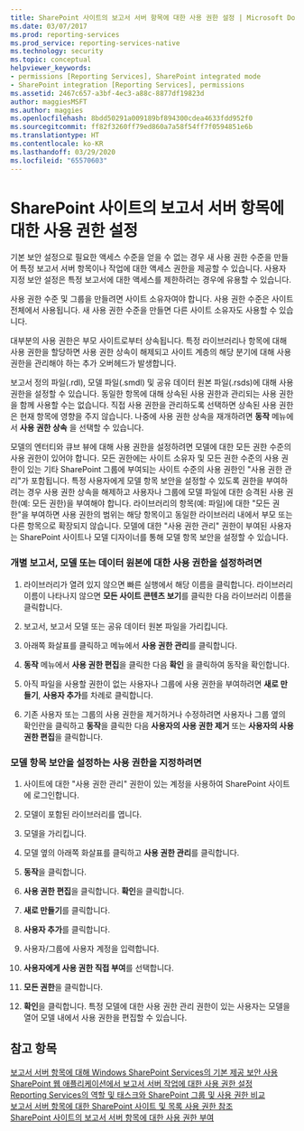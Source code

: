 ```yaml
---
title: SharePoint 사이트의 보고서 서버 항목에 대한 사용 권한 설정 | Microsoft Docs
ms.date: 03/07/2017
ms.prod: reporting-services
ms.prod_service: reporting-services-native
ms.technology: security
ms.topic: conceptual
helpviewer_keywords:
- permissions [Reporting Services], SharePoint integrated mode
- SharePoint integration [Reporting Services], permissions
ms.assetid: 2467c657-a3bf-4ec3-a88c-8877df19823d
author: maggiesMSFT
ms.author: maggies
ms.openlocfilehash: 8bdd50291a009189bf894300cdea4633fdd952f0
ms.sourcegitcommit: ff82f3260ff79ed860a7a58f54ff7f0594851e6b
ms.translationtype: HT
ms.contentlocale: ko-KR
ms.lasthandoff: 03/29/2020
ms.locfileid: "65570603"
---
```

# <a name="set-permissions-for-report-server-items-on-a-sharepoint-site"></a>SharePoint 사이트의 보고서 서버 항목에 대한 사용 권한 설정
  기본 보안 설정으로 필요한 액세스 수준을 얻을 수 없는 경우 새 사용 권한 수준을 만들어 특정 보고서 서버 항목이나 작업에 대한 액세스 권한을 제공할 수 있습니다. 사용자 지정 보안 설정은 특정 보고서에 대한 액세스를 제한하려는 경우에 유용할 수 있습니다.  
  
 사용 권한 수준 및 그룹을 만들려면 사이트 소유자여야 합니다. 사용 권한 수준은 사이트 전체에서 사용됩니다. 새 사용 권한 수준을 만들면 다른 사이트 소유자도 사용할 수 있습니다.  
  
 대부분의 사용 권한은 부모 사이트로부터 상속됩니다. 특정 라이브러리나 항목에 대해 사용 권한을 할당하면 사용 권한 상속이 해제되고 사이트 계층의 해당 분기에 대해 사용 권한을 관리해야 하는 추가 오버헤드가 발생합니다.  
  
 보고서 정의 파일(.rdl), 모델 파일(.smdl) 및 공유 데이터 원본 파일(.rsds)에 대해 사용 권한을 설정할 수 있습니다. 동일한 항목에 대해 상속된 사용 권한과 관리되는 사용 권한을 함께 사용할 수는 없습니다. 직접 사용 권한을 관리하도록 선택하면 상속된 사용 권한은 현재 항목에 영향을 주지 않습니다. 나중에 사용 권한 상속을 재개하려면 **동작** 메뉴에서 **사용 권한 상속** 을 선택할 수 있습니다.  
  
 모델의 엔터티와 큐브 뷰에 대해 사용 권한을 설정하려면 모델에 대한 모든 권한 수준의 사용 권한이 있어야 합니다. 모든 권한에는 사이트 소유자 및 모든 권한 수준의 사용 권한이 있는 기타 SharePoint 그룹에 부여되는 사이트 수준의 사용 권한인 "사용 권한 관리"가 포함됩니다. 특정 사용자에게 모델 항목 보안을 설정할 수 있도록 권한을 부여하려는 경우 사용 권한 상속을 해제하고 사용자나 그룹에 모델 파일에 대한 승격된 사용 권한(예: 모든 권한)을 부여해야 합니다. 라이브러리의 항목(예: 파일)에 대한 "모든 권한"을 부여하면 사용 권한의 범위는 해당 항목이고 동일한 라이브러리 내에서 부모 또는 다른 항목으로 확장되지 않습니다. 모델에 대한 "사용 권한 관리" 권한이 부여된 사용자는 SharePoint 사이트나 모델 디자이너를 통해 모델 항목 보안을 설정할 수 있습니다.  
  
### <a name="to-set-permissions-on-an-individual-report-model-or-data-source"></a>개별 보고서, 모델 또는 데이터 원본에 대한 사용 권한을 설정하려면  
  
1.  라이브러리가 열려 있지 않으면 빠른 실행에서 해당 이름을 클릭합니다. 라이브러리 이름이 나타나지 않으면 **모든 사이트 콘텐츠 보기**를 클릭한 다음 라이브러리 이름을 클릭합니다.  
  
2.  보고서, 보고서 모델 또는 공유 데이터 원본 파일을 가리킵니다.  
  
3.  아래쪽 화살표를 클릭하고 메뉴에서 **사용 권한 관리**를 클릭합니다.  
  
4.  **동작** 메뉴에서 **사용 권한 편집**을 클릭한 다음 **확인** 을 클릭하여 동작을 확인합니다.  
  
5.  아직 파일을 사용할 권한이 없는 사용자나 그룹에 사용 권한을 부여하려면 **새로 만들기**, **사용자 추가**를 차례로 클릭합니다.  
  
6.  기존 사용자 또는 그룹의 사용 권한을 제거하거나 수정하려면 사용자나 그룹 옆의 확인란을 클릭하고 **동작**을 클릭한 다음 **사용자의 사용 권한 제거** 또는 **사용자의 사용 권한 편집**을 클릭합니다.  
  
### <a name="to-set-permissions-that-enable-model-item-security"></a>모델 항목 보안을 설정하는 사용 권한을 지정하려면  
  
1.  사이트에 대한 "사용 권한 관리" 권한이 있는 계정을 사용하여 SharePoint 사이트에 로그인합니다.  
  
2.  모델이 포함된 라이브러리를 엽니다.  
  
3.  모델을 가리킵니다.  
  
4.  모델 옆의 아래쪽 화살표를 클릭하고 **사용 권한 관리**를 클릭합니다.  
  
5.  **동작**을 클릭합니다.  
  
6.  **사용 권한 편집**을 클릭합니다. **확인**을 클릭합니다.  
  
7.  **새로 만들기**를 클릭합니다.  
  
8.  **사용자 추가**를 클릭합니다.  
  
9. 사용자/그룹에 사용자 계정을 입력합니다.  
  
10. **사용자에게 사용 권한 직접 부여**를 선택합니다.  
  
11. **모든 권한**을 클릭합니다.  
  
12. **확인**을 클릭합니다. 특정 모델에 대한 사용 권한 관리 권한이 있는 사용자는 모델을 열어 모델 내에서 사용 권한을 편집할 수 있습니다.  
  
## <a name="see-also"></a>참고 항목  
 [보고서 서버 항목에 대해 Windows SharePoint Services의 기본 제공 보안 사용](../../reporting-services/security/use-built-in-security-in-windows-sharepoint-services-for-report-server-items.md)   
 [SharePoint 웹 애플리케이션에서 보고서 서버 작업에 대한 사용 권한 설정](../../reporting-services/security/set-permissions-for-report-server-operations-in-a-sharepoint-web-application.md)   
 [Reporting Services의 역할 및 태스크와 SharePoint 그룹 및 사용 권한 비교](../../reporting-services/security/reporting-services-roles-tasks-vs-sharepoint-groups-permissions.md)   
 [보고서 서버 항목에 대한 SharePoint 사이트 및 목록 사용 권한 참조](../../reporting-services/security/sharepoint-site-and-list-permission-reference-for-report-server-items.md)   
 [SharePoint 사이트의 보고서 서버 항목에 대한 사용 권한 부여](../../reporting-services/security/granting-permissions-on-report-server-items-on-a-sharepoint-site.md)  
  
  
